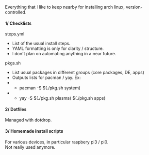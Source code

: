 Everything that I like to keep nearby for installing arch linux, version-controlled.


#### 1/ Checklists

steps.yml  
  * List of the usual install steps.  
  * YAML formatting is only for clarity / structure.  
  * I don't plan on automating anything in a near future.  
  
pkgs.sh  
  * List usual packages in different groups (core packages, DE, apps)   
  * Outputs lists for pacman / yay. Ex:   
  *  * pacman -S $(./pkg.sh system)  
  *  * yay -S $(./pkg.sh plasma) $(./pkg.sh apps)  


#### 2/ Dotfiles

Managed with dotdrop.



#### 3/ Homemade install scripts

For various devices, in particular raspbery pi3 / pi0.  
Not really used anymore. 
